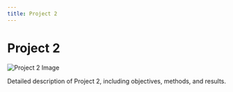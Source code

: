 ```yaml
---
title: Project 2
---
```


# Project 2

![Project 2 Image](url-to-project-2-image)

Detailed description of Project 2, including objectives, methods, and results.
